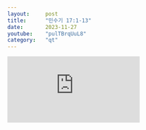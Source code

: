 ```yaml
---
layout:     post
title:      "민수기 17:1-13"
date:       2023-11-27
youtube:    "pulTBrqUuL8"
category:   "qt"
---
```


<div class="youtube margin-large">
    <iframe src="https://www.youtube.com/embed/pulTBrqUuL8" title="YouTube video player" frameborder="0" allow="accelerometer; autoplay; clipboard-write; encrypted-media; gyroscope; picture-in-picture; web-share" allowfullscreen></iframe>
</div>